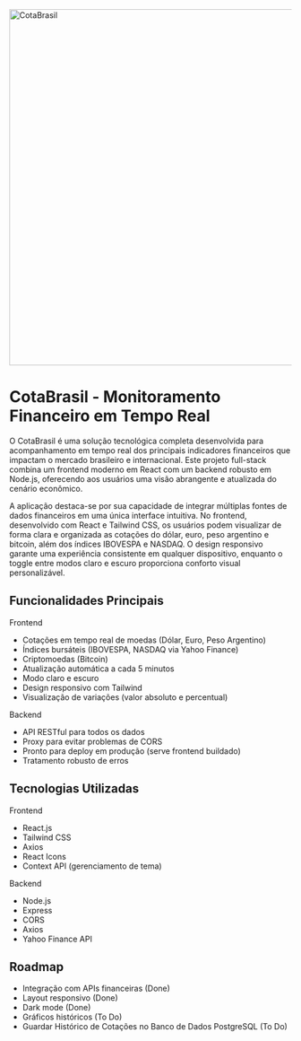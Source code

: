 <img width="1048" height="635" alt="CotaBrasil" src="https://github.com/user-attachments/assets/c786ed54-4574-4f61-8cc1-0305e69f231a" />

# CotaBrasil - Monitoramento Financeiro em Tempo Real

O CotaBrasil é uma solução tecnológica completa desenvolvida para acompanhamento em tempo real dos principais indicadores financeiros que impactam o mercado brasileiro e internacional. Este projeto full-stack combina um frontend moderno em React com um backend robusto em Node.js, oferecendo aos usuários uma visão abrangente e atualizada do cenário econômico.

A aplicação destaca-se por sua capacidade de integrar múltiplas fontes de dados financeiros em uma única interface intuitiva. No frontend, desenvolvido com React e Tailwind CSS, os usuários podem visualizar de forma clara e organizada as cotações do dólar, euro, peso argentino e bitcoin, além dos índices IBOVESPA e NASDAQ. O design responsivo garante uma experiência consistente em qualquer dispositivo, enquanto o toggle entre modos claro e escuro proporciona conforto visual personalizável.
## Funcionalidades Principais
Frontend
- Cotações em tempo real de moedas (Dólar, Euro, Peso Argentino)
- Índices bursáteis (IBOVESPA, NASDAQ via Yahoo Finance)
- Criptomoedas (Bitcoin)
- Atualização automática a cada 5 minutos
- Modo claro e escuro
- Design responsivo com Tailwind
- Visualização de variações (valor absoluto e percentual)

Backend
- API RESTful para todos os dados
- Proxy para evitar problemas de CORS
- Pronto para deploy em produção (serve frontend buildado)
- Tratamento robusto de erros

## Tecnologias Utilizadas

Frontend
- React.js
- Tailwind CSS
- Axios
- React Icons
- Context API (gerenciamento de tema)

Backend
- Node.js
- Express
- CORS
- Axios
- Yahoo Finance API

## Roadmap
- Integração com APIs financeiras (Done)
- Layout responsivo (Done)
- Dark mode (Done)
- Gráficos históricos (To Do)
- Guardar Histórico de Cotações no Banco de Dados PostgreSQL (To Do)
